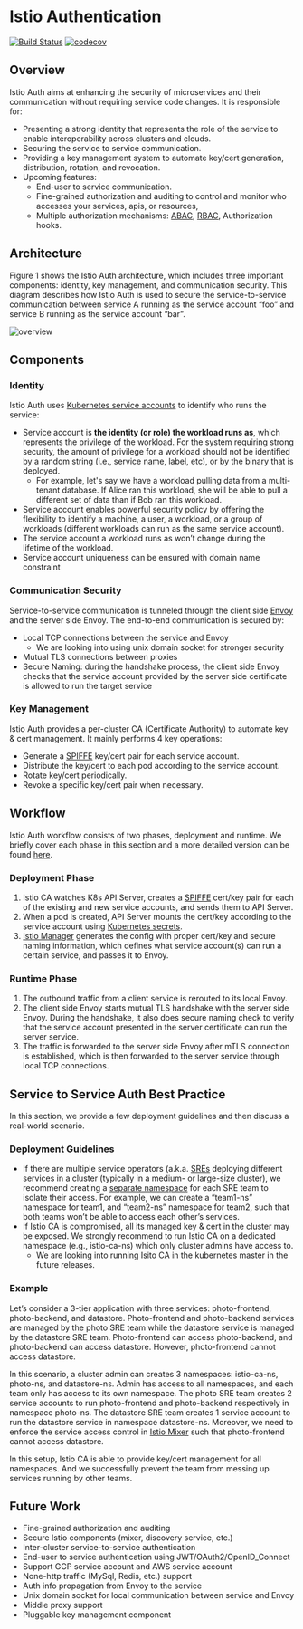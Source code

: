 # Istio Authentication

[![Build Status](https://travis-ci.org/istio/auth.svg?branch=master)](https://travis-ci.org/istio/auth)
[![codecov](https://codecov.io/gh/istio/auth/branch/master/graph/badge.svg)](https://codecov.io/gh/istio/auth)

## Overview

Istio Auth aims at enhancing the security of microservices and their communication without requiring service code changes. It is responsible for:
- Presenting a strong identity that represents the role of the service to enable interoperability across clusters and clouds.
- Securing the service to service communication.
- Providing a key management system to automate key/cert generation, distribution, rotation, and revocation.
- Upcoming features:
  - End-user to service communication.
  - Fine-grained authorization and auditing to control and monitor who accesses your services, apis, or resources, 
  - Multiple authorization mechanisms: [ABAC](https://en.wikipedia.org/wiki/Attribute-Based_Access_Control), [RBAC](https://en.wikipedia.org/wiki/Role-based_access_control), Authorization hooks.

## Architecture
Figure 1 shows the Istio Auth architecture, which includes three important components: identity, key management, and communication security. This diagram describes how Istio Auth is used to secure the service-to-service communication between service A running as the service account “foo” and service B running as the service account “bar”.

![overview](https://cdn.rawgit.com/istio/auth/master/overview.svg)

## Components

### Identity

Istio Auth uses [Kubernetes service accounts](https://kubernetes.io/docs/tasks/configure-pod-container/configure-service-account/) to identify who runs the service:
- Service account is **the identity (or role) the workload runs as**, which represents the privilege of the workload. For the system requiring strong security, the amount of privilege for a workload should not be identified by a random string (i.e., service name, label, etc), or by the binary that is deployed.
  - For example, let's say we have a workload pulling data from a multi-tenant database. If Alice ran this workload, she will be able to pull a different set of data than if Bob ran this workload. 
- Service account enables powerful security policy by offering the flexibility to identify a machine, a user, a workload, or a group of workloads (different workloads can run as the same service account).
- The service account a workload runs as won’t change during the lifetime of the workload.
- Service account uniqueness can be ensured with domain name constraint

### Communication Security
Service-to-service communication is tunneled through the client side [Envoy](https://lyft.github.io/envoy/) and the server side Envoy. The end-to-end communication is secured by:
- Local TCP connections between the service and Envoy
  - We are looking into using unix domain socket for stronger security
- Mutual TLS connections between proxies
- Secure Naming: during the handshake process, the client side Envoy checks that the service account provided by the server side certificate is allowed to run the target service

### Key Management
Istio Auth provides a per-cluster CA (Certificate Authority) to automate key & cert management. It mainly performs 4 key operations:
- Generate a [SPIFFE](https://spiffe.io/docs/svid/) key/cert pair for each service account.
- Distribute the key/cert to each pod according to the service account.
- Rotate key/cert periodically. 
- Revoke a specific key/cert pair when necessary.

## Workflow 
Istio Auth workflow consists of two phases, deployment and runtime. We briefly cover each phase in this section and a more detailed version can be found [here](https://docs.google.com/document/d/1spoQ9MIb7ABFDdFzlFITczCbH_AHO3RXSgLLeXAYIJU/edit).

### Deployment Phase
1. Istio CA watches K8s API Server, creates a [SPIFFE](https://spiffe.io/docs/svid/) cert/key pair for each of the existing and new service accounts, and sends them to API Server.
2. When a pod is created, API Server mounts the cert/key according to the service account using [Kubernetes secrets](https://kubernetes.io/docs/concepts/configuration/secret/).
3. [Istio Manager](https://github.com/istio/manager/blob/master/doc/design.md) generates the config with proper cert/key and secure naming information, which defines what service account(s) can run a certain service, and passes it to Envoy. 

### Runtime Phase
1. The outbound traffic from a client service is rerouted to its local Envoy. 
2. The client side Envoy starts mutual TLS handshake with the server side Envoy. During the handshake, it also does secure naming check to verify that the service account presented in the server certificate can run the server service. 
3. The traffic is forwarded to the server side Envoy after mTLS connection is established, which is then forwarded to the server service through local TCP connections.

## Service to Service Auth Best Practice
In this section, we provide a few deployment guidelines and then discuss a real-world scenario. 

### Deployment Guidelines
- If there are multiple service operators (a.k.a. [SREs](https://en.wikipedia.org/wiki/Site_reliability_engineering) deploying different services in a cluster (typically in a medium- or large-size cluster), we recommend creating a [separate namespace](https://kubernetes.io/docs/tasks/administer-cluster/namespaces-walkthrough/) for each SRE team to isolate their access. For example, we can create a “team1-ns” namespace for team1, and “team2-ns” namespace for team2, such that both teams won’t be able to access each other’s services.
- If Istio CA is compromised, all its managed key & cert in the cluster may be exposed. We strongly recommend to run Istio CA on a dedicated namespace (e.g., istio-ca-ns) which only cluster admins have access to.
  - We are looking into running Isito CA in the kubernetes master in the future releases.
  
### Example
Let’s consider a 3-tier application with three services: photo-frontend, photo-backend, and datastore. Photo-frontend and photo-backend services are managed by the photo SRE team while the datastore service is managed by the datastore SRE team. Photo-frontend can access photo-backend, and photo-backend can access datastore. However, photo-frontend cannot access datastore.
 
In this scenario, a cluster admin can creates 3 namespaces: istio-ca-ns, photo-ns, and datastore-ns. Admin has access to all namespaces, and each team only has access to its own namespace. The photo SRE team creates 2 service accounts to run photo-frontend and photo-backend respectively in namespace photo-ns. The datastore SRE team creates 1 service account to run the datastore service in namespace datastore-ns. Moreover, we need to enforce the service access control in [Istio Mixer](https://github.com/istio/mixer) such that photo-frontend cannot access datastore.
 
In this setup, Istio CA is able to provide key/cert management for all namespaces. And we successfully prevent the team from messing up services running by other teams.

## Future Work
- Fine-grained authorization and auditing
- Secure Istio components (mixer, discovery service, etc.)
- Inter-cluster service-to-service authentication
- End-user to service authentication using JWT/OAuth2/OpenID_Connect
- Support GCP service account and AWS service account
- None-http traffic (MySql, Redis, etc.) support
- Auth info propagation from Envoy to the service
- Unix domain socket for local communication between service and Envoy
- Middle proxy support
- Pluggable key management component
